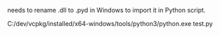 
needs to rename .dll to .pyd in Windows to import it in Python script.

C:/dev/vcpkg/installed/x64-windows/tools/python3/python.exe test.py

